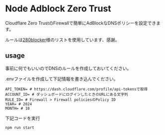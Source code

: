 # Node Adblock Zero Trust
Cloudflare Zero TrustのFirewallで簡単にAdBlockなDNSポリシーを設定できます。

ルールは[280blocker](https://280blocker.net/download/)様のリストを使用しています、感謝。

## usage
事前に何でもいいのでDNSのルールを作成しておいてください。

.envファイルを作成して下記情報を書き込んでください。

```
API_TOKEN= # https://dash.cloudflare.com/profile/api-tokensで取得
ACCOUNT_ID= # ダッシュボードにログインしたときのURLにある文字列
RULE_ID= # Firewall > Firewall policiesのPolicy ID
YEAR= # 2024
MONTH= # 10
```

下記コードを実行

```
npm run start
```
